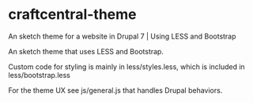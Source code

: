 # craftcentral-theme
An sketch theme for a website in Drupal 7 | Using LESS and Bootstrap

An sketch theme that uses LESS and Bootstrap.

Custom code for styling is mainly in less/styles.less, which is included in less/bootstrap.less

For the theme UX see js/general.js that handles Drupal behaviors.
